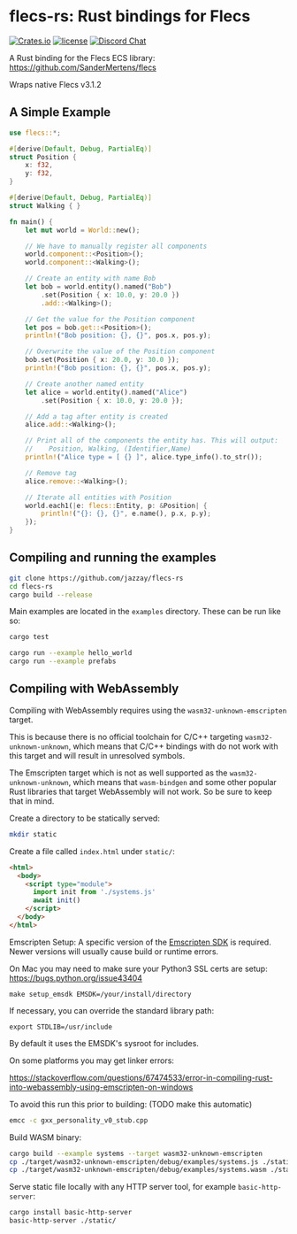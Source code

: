 # flecs-rs: Rust bindings for Flecs

[![Crates.io](https://img.shields.io/crates/v/flecs.svg)](https://crates.io/crates/flecs)
[![license](https://img.shields.io/badge/license-MIT-blue.svg)](https://github.com/jazzay/flecs-rs/blob/HEAD/LICENSE)
[![Discord Chat](https://img.shields.io/discord/633826290415435777.svg?style=for-the-badge&color=%235a64f6)](https://discord.gg/BEzP5Rgrrp)

A Rust binding for the Flecs ECS library: 
https://github.com/SanderMertens/flecs

Wraps native Flecs v3.1.2

## A Simple Example

```rust
use flecs::*;

#[derive(Default, Debug, PartialEq)]
struct Position {
    x: f32,
    y: f32,
}

#[derive(Default, Debug, PartialEq)]
struct Walking { }

fn main() {
    let mut world = World::new();

    // We have to manually register all components
    world.component::<Position>();
    world.component::<Walking>();

    // Create an entity with name Bob
    let bob = world.entity().named("Bob")
        .set(Position { x: 10.0, y: 20.0 }) 
        .add::<Walking>();

    // Get the value for the Position component
    let pos = bob.get::<Position>();
    println!("Bob position: {}, {}", pos.x, pos.y);

    // Overwrite the value of the Position component
    bob.set(Position { x: 20.0, y: 30.0 });
    println!("Bob position: {}, {}", pos.x, pos.y);

    // Create another named entity
    let alice = world.entity().named("Alice")
        .set(Position { x: 10.0, y: 20.0 });

    // Add a tag after entity is created
    alice.add::<Walking>();

    // Print all of the components the entity has. This will output:
    //    Position, Walking, (Identifier,Name)
    println!("Alice type = [ {} ]", alice.type_info().to_str());

    // Remove tag
    alice.remove::<Walking>();

    // Iterate all entities with Position
    world.each1(|e: flecs::Entity, p: &Position| {
        println!("{}: {}, {}", e.name(), p.x, p.y);
    });
}
```

## Compiling and running the examples

```bash
git clone https://github.com/jazzay/flecs-rs
cd flecs-rs
cargo build --release
```

Main examples are located in the `examples` directory. These can be run like so:

```bash
cargo test

cargo run --example hello_world
cargo run --example prefabs
```

## Compiling with WebAssembly
Compiling with WebAssembly requires using the `wasm32-unknown-emscripten` target.

This is because there is no official toolchain for C/C++ targeting `wasm32-unknown-unknown`, which means that C/C++ bindings with do not work with this target and will result in unresolved symbols.

The Emscripten target which is not as well supported as the `wasm32-unknown-unknown`, which means that `wasm-bindgen` and some other popular Rust libraries that target WebAssembly will not work. So be sure to keep that in mind.

Create a directory to be statically served:
```bash
mkdir static
```

Create a file called `index.html` under `static/`:
```html
<html>
  <body>
    <script type="module">
      import init from './systems.js'
      await init()
    </script>
  </body>
</html>
```

Emscripten Setup:
A specific version of the [Emscripten SDK](https://emscripten.org/docs/getting_started/downloads.html) is required. Newer versions will usually cause build or runtime errors.

On Mac you may need to make sure your Python3 SSL certs are setup:
https://bugs.python.org/issue43404

```
make setup_emsdk EMSDK=/your/install/directory
```

If necessary, you can override the standard library path:
```
export STDLIB=/usr/include
```
By default it uses the EMSDK's sysroot for includes.

On some platforms you may get linker errors:

https://stackoverflow.com/questions/67474533/error-in-compiling-rust-into-webassembly-using-emscripten-on-windows

To avoid this run this prior to building: (TODO make this automatic)
```bash
emcc -c gxx_personality_v0_stub.cpp
```

Build WASM binary:
```bash
cargo build --example systems --target wasm32-unknown-emscripten
cp ./target/wasm32-unknown-emscripten/debug/examples/systems.js ./static/
cp ./target/wasm32-unknown-emscripten/debug/examples/systems.wasm ./static/
```

Serve static file locally with any HTTP server tool, for example `basic-http-server`:
```bash
cargo install basic-http-server
basic-http-server ./static/
```